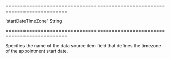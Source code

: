 ===========================================================================
<!--default-->'startDateTimeZone'<!--/default-->
<!--type-->String<!--/type-->
===========================================================================

<!--shortDescription-->
Specifies the name of the data source item field that defines the timezone of the appointment start date.
<!--/shortDescription-->

<!--fullDescription-->

<!--/fullDescription-->